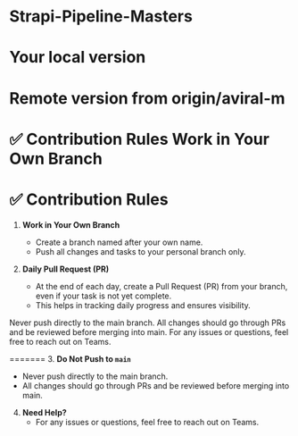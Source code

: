 
# Strapi-Pipeline-Masters
Your local version
=======
Remote version from origin/aviral-m
=======
✅ Contribution Rules
Work in Your Own Branch
=======
# ✅ Contribution Rules

1. **Work in Your Own Branch**  
   - Create a branch named after your own name.  
   - Push all changes and tasks to your personal branch only.

2. **Daily Pull Request (PR)**  
   - At the end of each day, create a Pull Request (PR) from your branch, even if your task is not yet complete.  
   - This helps in tracking daily progress and ensures visibility.

Never push directly to the main branch.
All changes should go through PRs and be reviewed before merging into main.
For any issues or questions, feel free to reach out on Teams.

=======
3. **Do Not Push to `main`**  
   - Never push directly to the main branch.  
   - All changes should go through PRs and be reviewed before merging into main.

4. **Need Help?**  
   - For any issues or questions, feel free to reach out on Teams.


